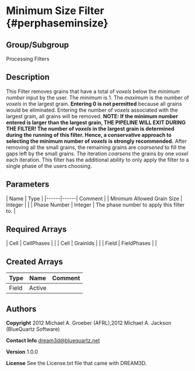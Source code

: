 Minimum Size Filter {#perphaseminsize}
======

## Group/Subgroup ##
Processing Filters

## Description ##
This Filter removes grains that have a total of _voxels_ below the _minimum number_ input by the user. The _minimum_ is 1. The _maximum_ is the number of _voxels_ in the largest grain. __Entering 0 is not permitted__ because all grains would be eliminated. Entering the number of _voxels_ associated with the largest grain, all grains will be removed. 
__NOTE: If the minimum number entered is larger than the largest grain,
 THE PIPELINE WILL EXIT DURING THE FILTER!
  The number of _voxels_ in the largest grain is determined during the running of this filter. Hence, a conservative
  approach to selecting the minimum number of _voxels_ is strongly recommended.__
After removing all the small grains, the remaining grains are _coarsened_ to fill the gaps left by the small grains.
 The iteration _coarsens_ the grains by one _voxel_ each iteration. This filter has the additional ability to
 only apply the filter to a single phase of the users choosing.


## Parameters ## 

| Name | Type |
|------|------| Comment |
| Minimum Allowed Grain Size | Integer |  |
| Phase Number | Integer | The phase number to apply this filter to. |

## Required Arrays ##



| Cell | CellPhases |  |
| Cell | GrainIds |  |
| Field | FieldPhases |  |

## Created Arrays ##

| Type | Name | Comment |
|------|------|---------|
| Field | Active |  |

## Authors ##

**Copyright** 2012 Michael A. Groeber (AFRL),2012 Michael A. Jackson (BlueQuartz Software)

**Contact Info** dream3d@bluequartz.net

**Version** 1.0.0

**License**  See the License.txt file that came with DREAM3D.




